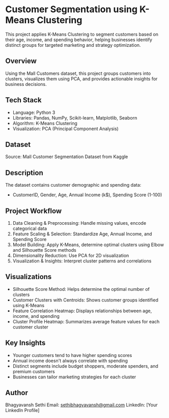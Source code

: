 # Customer Segmentation using K-Means Clustering

This project applies K-Means Clustering to segment customers based on their age, income, and spending behavior, helping businesses identify distinct groups for targeted marketing and strategy optimization.

## Overview
Using the Mall Customers dataset, this project groups customers into clusters, visualizes them using PCA, and provides actionable insights for business decisions.

## Tech Stack
- Language: Python 3
- Libraries: Pandas, NumPy, Scikit-learn, Matplotlib, Seaborn
- Algorithm: K-Means Clustering
- Visualization: PCA (Principal Component Analysis)

## Dataset
Source: Mall Customer Segmentation Dataset from Kaggle

## Description
The dataset contains customer demographic and spending data:
- CustomerID, Gender, Age, Annual Income (k$), Spending Score (1-100)

## Project Workflow
1. Data Cleaning & Preprocessing: Handle missing values, encode categorical data
2. Feature Scaling & Selection: Standardize Age, Annual Income, and Spending Score
3. Model Building: Apply K-Means, determine optimal clusters using Elbow and Silhouette Score methods
4. Dimensionality Reduction: Use PCA for 2D visualization
5. Visualization & Insights: Interpret cluster patterns and correlations

## Visualizations
- Silhouette Score Method: Helps determine the optimal number of clusters
- Customer Clusters with Centroids: Shows customer groups identified using K-Means
- Feature Correlation Heatmap: Displays relationships between age, income, and spending
- Cluster Profile Heatmap: Summarizes average feature values for each customer cluster

## Key Insights
- Younger customers tend to have higher spending scores
- Annual income doesn't always correlate with spending
- Distinct segments include budget shoppers, moderate spenders, and premium customers
- Businesses can tailor marketing strategies for each cluster

## Author
Bhagyavansh Sethi
Email: sethibhagyavansh@gmail.com
LinkedIn: [Your LinkedIn Profile]
 
 



